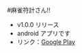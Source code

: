#麻雀符計さん!!
* v1.0.0 リリース
* android アプリです
* リンク：[Google Play](https://play.google.com/store/apps/details?id=jp.gr.java_conf.tamekuni.mj_fukeisan "Google play")
